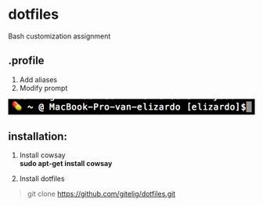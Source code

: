 # dotfiles
Bash customization assignment

## .profile
1. Add aliases
2. Modify prompt

 
![prompt](https://github.com/gitelig/dotfiles/blob/master/bash_prompt.jpg)


## installation:
1. Install cowsay   
**sudo apt-get install cowsay**

2. Install dotfiles
> git clone https://github.com/gitelig/dotfiles.git
